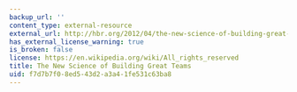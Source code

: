 ```yaml
---
backup_url: ''
content_type: external-resource
external_url: http://hbr.org/2012/04/the-new-science-of-building-great-teams
has_external_license_warning: true
is_broken: false
license: https://en.wikipedia.org/wiki/All_rights_reserved
title: The New Science of Building Great Teams
uid: f7d7b7f0-8ed5-43d2-a3a4-1fe531c63ba8
---
```


